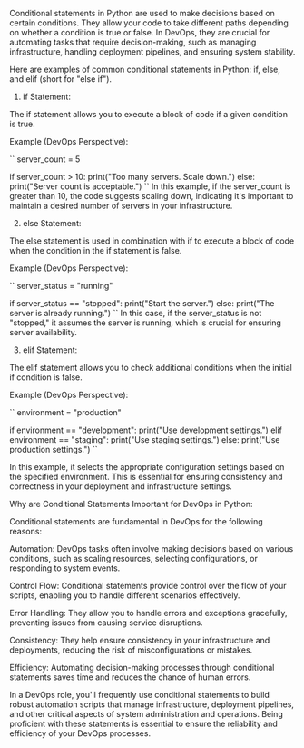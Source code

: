 Conditional statements in Python are used to make decisions based on certain conditions. They allow your code to take different paths depending on whether a condition is true or false. In DevOps, they are crucial for automating tasks that require decision-making, such as managing infrastructure, handling deployment pipelines, and ensuring system stability.

Here are examples of common conditional statements in Python: if, else, and elif (short for "else if").

1. if Statement:

The if statement allows you to execute a block of code if a given condition is true.

Example (DevOps Perspective):

``
server_count = 5

if server_count > 10:
    print("Too many servers. Scale down.")
else:
    print("Server count is acceptable.")
    ``
In this example, if the server_count is greater than 10, the code suggests scaling down, indicating it's important to maintain a desired number of servers in your infrastructure.

2. else Statement:

The else statement is used in combination with if to execute a block of code when the condition in the if statement is false.

Example (DevOps Perspective):

``
server_status = "running"

if server_status == "stopped":
    print("Start the server.")
else:
    print("The server is already running.")
    ``
In this case, if the server_status is not "stopped," it assumes the server is running, which is crucial for ensuring server availability.

3. elif Statement:

The elif statement allows you to check additional conditions when the initial if condition is false.

Example (DevOps Perspective):

``
environment = "production"

if environment == "development":
    print("Use development settings.")
elif environment == "staging":
    print("Use staging settings.")
else:
    print("Use production settings.")
``

In this example, it selects the appropriate configuration settings based on the specified environment. This is essential for ensuring consistency and correctness in your deployment and infrastructure settings.

Why are Conditional Statements Important for DevOps in Python:

Conditional statements are fundamental in DevOps for the following reasons:

Automation: DevOps tasks often involve making decisions based on various conditions, such as scaling resources, selecting configurations, or responding to system events.

Control Flow: Conditional statements provide control over the flow of your scripts, enabling you to handle different scenarios effectively.

Error Handling: They allow you to handle errors and exceptions gracefully, preventing issues from causing service disruptions.

Consistency: They help ensure consistency in your infrastructure and deployments, reducing the risk of misconfigurations or mistakes.

Efficiency: Automating decision-making processes through conditional statements saves time and reduces the chance of human errors.

In a DevOps role, you'll frequently use conditional statements to build robust automation scripts that manage infrastructure, deployment pipelines, and other critical aspects of system administration and operations. Being proficient with these statements is essential to ensure the reliability and efficiency of your DevOps processes.